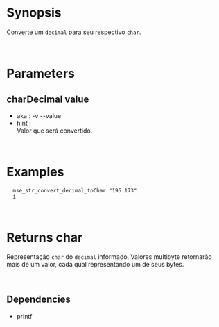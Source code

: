 # Synopsis

Converte um `decimal` para seu respectivo `char`.



&nbsp;

# Parameters

## charDecimal value

- aka       : -v --value
- hint      :  
  Valor que será convertido.



&nbsp;

# Examples

``` shell
  mse_str_convert_decimal_toChar "195 173" 
  í
```



&nbsp;

# Returns char

Representação `char` do `decimal` informado.
Valores multibyte retornarão mais de um valor, cada qual representando um de 
seus bytes.



&nbsp;

## Dependencies

- printf